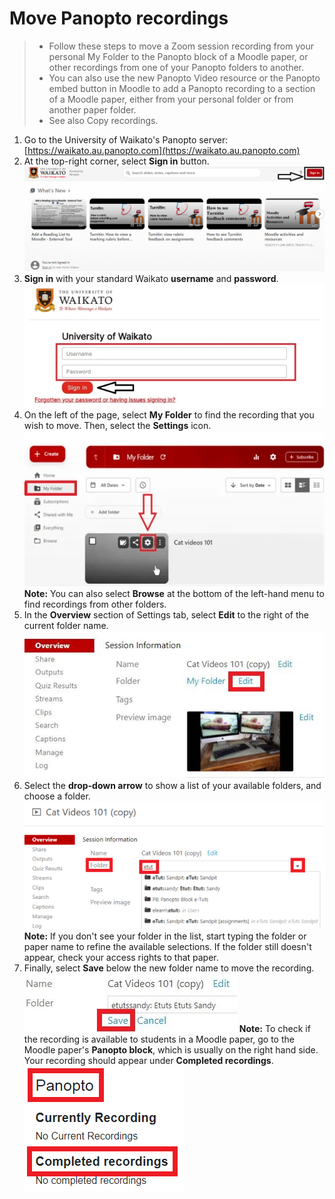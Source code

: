 # Move Panopto recordings

> - Follow these steps to move a Zoom session recording from your personal My Folder to the Panopto block of a Moodle paper, or  other recordings from one of your Panopto folders to another.
> - You can also use the new Panopto Video resource or the Panopto embed button in Moodle to add a Panopto recording to a section of a Moodle paper, either from your personal folder or from another paper folder.
> - See also Copy recordings.

1. Go to the University of Waikato's Panopto server: [https://waikato.au.panopto.com](https://waikato.au.panopto.com)
2. At the top-right corner, select **Sign in** button.
![](images/panoptosigninhighlightguide.jpg)
3. **Sign in** with your standard Waikato **username** and **password**. 
![](images/panoptosigninpagev2.jpg)
4. On the left of the page, select **My Folder** to find the recording that you wish to move. Then, select the **Settings** icon.
![](images/staffpanoptomoverecordingselectvideosettingicon.jpg)
**Note:** You can also select **Browse** at the bottom of the left-hand menu to find recordings from other folders.
5. In the **Overview** section of Settings tab, select **Edit** to the right of the current folder name.
![](images/pfolderedit1.jpg)
6. Select the **drop-down arrow** to show a list of your available folders, and choose a folder.
![](images/peditfolder.png)
**Note:** If you don't see your folder in the list, start typing the folder or paper name to refine the available selections. If the folder still doesn't appear, check your access rights to that paper.
8. Finally, select **Save** below the new folder name to move the recording.
![](images/psavefolder.jpg)
**Note:** To check if the recording is available to students in a Moodle paper, go to the Moodle paper's **Panopto block**, which is usually on the right hand side. Your recording should appear under **Completed recordings**.
![](images/pblock.png)
